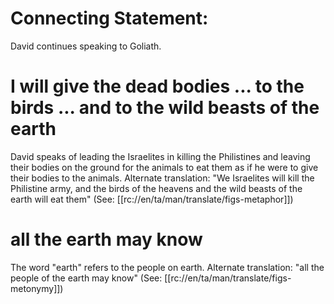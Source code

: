 # Connecting Statement:

David continues speaking to Goliath.

# I will give the dead bodies ... to the birds ... and to the wild beasts of the earth

David speaks of leading the Israelites in killing the Philistines and leaving their bodies on the ground for the animals to eat them as if he were to give their bodies to the animals. Alternate translation: "We Israelites will kill the Philistine army, and the birds of the heavens and the wild beasts of the earth will eat them" (See: [[rc://en/ta/man/translate/figs-metaphor]])

# all the earth may know

The word "earth" refers to the people on earth. Alternate translation: "all the people of the earth may know" (See: [[rc://en/ta/man/translate/figs-metonymy]])


